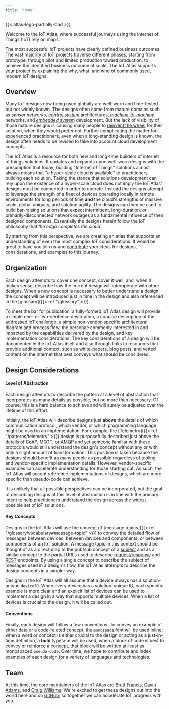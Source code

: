 ```yaml
---
title: "Home"
---
```


{{< atlas-logo-partially-bad >}}

Welcome to the IoT Atlas, where successful journeys using the Internet of Things (IoT) rely on maps.

The most successful IoT projects have clearly defined business outcomes. The vast majority of IoT projects traverse different phases, starting from prototype, through pilot and limited production toward production, to achieve the identified business outcome at scale. The IoT Atlas supports your project by explaining the why, what, and who of commonly used, modern IoT designs.

## Overview

Many IoT designs now being used globally are well-worn and time-tested but not widely known. The designs often come from mature domains such as _sensor networks_, _[control system](https://en.wikipedia.org/wiki/Control_system)_ architectures, _[machine-to-machine ](https://en.wikipedia.org/wiki/Machine_to_machine)_ networks, and _[embedded system](https://en.wikipedia.org/wiki/Embedded_system)_ development. But the lack of visibility of those mature designs is causing many people to [reinvent the wheel](https://en.wikipedia.org/wiki/Reinventing_the_wheel) for their solution, when they would prefer not. Further complicating the matter for experienced practitioners, even when a long-standing design is known, the design often needs to be revised to take into account cloud development concepts.

The IoT Atlas is a resource for both new and long-time builders of internet of things solutions. It updates and expands upon well-worn designs with the presumption that today, building "Internet of Things" solutions almost always means that "a hyper-scale cloud is available" to practitioners building each solution. Taking the stance that solutions development can rely upon the existence of a hyper-scale cloud does not imply the IoT Atlas' designs must be connected in order to operate. Instead the designs attempt to leverage the strength of a fleet of devices operating locally in remote environments for long periods of time **and** the cloud's strengths of massive scale, global ubiquity, and solution agility. The designs can then be used to build bar-raising solutions that expect intermittent, long-duration, or primarily-disconnected network outages as a fundamental influence of their designed components. Essentially the designs herein follow the IoT philosophy that _the edge completes the cloud_.

By starting from this perspective, we are creating an atlas that supports an understanding of even the most complex IoT considerations. It would be great to have you join us and [contribute](https://github.com/aws/iot-atlas/blob/main/CONTRIBUTING.md) your ideas for designs, considerations, and examples to this journey.

## Organization

Each design attempts to cover one concept, cover it well, and, when it makes sense, describe how the current design will interoperate with other designs. When a new concept is necessary to better understand a design, the concept will be introduced just in time in the design and also referenced in the [glossary]({{< ref "/glossary" >}}).

To meet the bar for publication, a fully-formed IoT Atlas design will provide a simple one- or two-sentence description, a concise description of the addressed IoT challenge, a simple non-vendor-specific architectural diagram and process flow, the personae commonly interested in and impacted by the capabilities delivered by the design, and key implementation considerations. The key considerations of a design will be documented in the IoT Atlas itself and also through links to resources that provide additional context, such as white-papers, blog posts, and vetted content on the Internet that best conveys what should be considered.

## Design Considerations

#### Level of Abstraction

Each design attempts to describe the pattern at a level of abstraction that incorporates as many details as possible, but no more than necessary. Of course, this is a hard balance to achieve and will surely be adjusted over the lifetime of this effort.

Initially, the IoT Atlas will describe designs just **above** the details of which communication protocol, which vendor, or which programming language might be used in an implementation. For example, the [Telemetry]({{< ref "/patterns/telemetry" >}}) design is purposefully described just above the details of [CoAP](http://coap.technology/), [MQTT](http://mqtt.org/), or [AMQP](https://www.amqp.org/product/architecture) and yet someone familiar with these protocols would still understand the design's concept without any or with only a slight amount of transformation. This position is taken because the designs should benefit as many people as possible regardless of tooling and vendor-specific implementation details. However, vendor-specific examples can accelerate understanding for those starting out. As such, the IoT Atlas will accept reference implementations of designs, which are more specific than pseudo-code can achieve.

It is unlikely that all possible perspectives can be incorporated, but the goal of describing designs at this level of abstraction is in line with the primary intent to help practitioners understand the design across the widest possible set of IoT solutions.

#### Key Concepts

Designs in the IoT Atlas will use the concept of [message topics]({{< ref "/glossary/vocabulary#message-topic" >}}) to convey the detailed flow of messages between devices, between devices and components, or between components of an IoT solution. A message topic in this context should be thought of as a direct map to the pub/sub concept of a [subject](#) and as a similar concept to the partial URLs used to describe [request/response](#) and [REST](#) endpoints. By using a single concept to describe the subject of messages used in a design's flow, the IoT Atlas attempts to describe the design concepts in a simpler way.

Designs in the IoT Atlas will all assume that a device always has a solution-unique `deviceID`. When every device has a solution-unique ID, each specific example is more clear and an explicit list of devices can be used to implement a design in a way that supports multiple devices. When a list of devices is crucial to the design, it will be called out.

#### Conventions

Finally, each design will follow a few conventions. To convey an example of either data or a code-related concept, the `monospace` font will be used inline; when a word or concept is either crucial to the design or acting as a just-in-time definition, a **bold** typeface will be used; when a block of code is best to convey or reinforce a concept, that block will be written at-least as monospaced `pseudo-code`. Over time, we hope to contribute and index examples of each design for a variety of languages and technologies.

## Team

At this time, the core maintainers of the IoT Atlas are [Brett Francis](https://github.com/brettf),
[Gavin Adams](https://github.com/gadams999), and
[Craig Williams](https://github.com/typemismatch). We're excited to get these designs out into the world here and on [GitHub](https://github.com/aws/iot-atlas); so together we can accelerate IoT progress with you.
